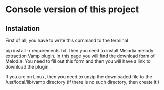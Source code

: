 # Console version of this project

## Instalation
First of all, you have to write this command to the terminal

  pip install -r requirements.txt
Then you need to install Melodia melody extraction Vamp plugin. In [this page](https://www.upf.edu/web/mtg/melodia) you will find the download form of Melodia. You need to fill out this form and then you will have a link to download the plugin.

If you are on Linux, then you need to unzip the downloaded file to the /usr/local/lib/vamp directory (if there is no such directory, then create it!)
